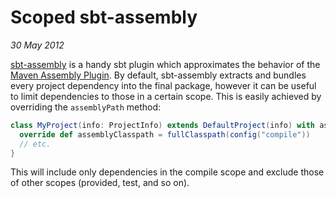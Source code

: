 # Scoped sbt-assembly

_30 May 2012_

[sbt-assembly](https://github.com/sbt/sbt-assembly) is a handy sbt plugin which approximates the behavior of the [Maven Assembly Plugin](http://maven.apache.org/plugins/maven-assembly-plugin/). By default, sbt-assembly extracts and bundles every project dependency into the final package, however it can be useful to limit dependencies to those in a certain scope. This is easily achieved by overriding the `assemblyPath` method:

```scala
class MyProject(info: ProjectInfo) extends DefaultProject(info) with assembly.AssemblyBuilder {
  override def assemblyClasspath = fullClasspath(config("compile"))
  // etc.
}
```

This will include only dependencies in the compile scope and exclude those of other scopes (provided, test, and so on). 
